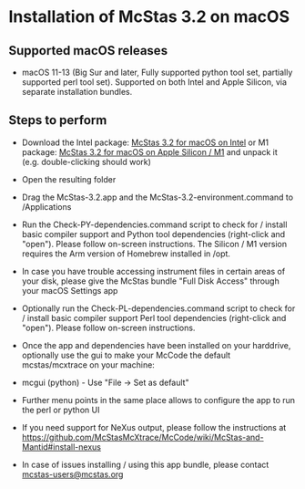 # Installation of McStas 3.2 on macOS 

## Supported macOS releases
* macOS 11-13 (Big Sur and later, Fully supported python tool set, partially
  supported perl tool set). Supported on both Intel and Apple Silicon,
  via separate installation bundles.

## Steps to perform

* Download the Intel package:
  [McStas 3.2 for macOS on Intel](https://download.mcstas.org/mcstas-3.2/mac/x86_64/mcstas-3.2_x86_64.tgz)
  or M1 package:
  [McStas 3.2 for macOS on Apple Silicon / M1](https://download.mcstas.org/mcstas-3.2/mac/arm64/mcstas-3.2_arm64.tgz)
 and unpack it (e.g. double-clicking should work)

* Open the resulting folder

* Drag the McStas-3.2.app and the McStas-3.2-environment.command to
/Applications

* Run the Check-PY-dependencies.command script to check for / install
  basic compiler support and  Python tool dependencies (right-click and "open"). Please follow
  on-screen instructions. The Silicon / M1 version requires the Arm
  version of Homebrew installed in /opt.

* In case you have trouble accessing instrument files in certain areas
  of your disk, please give the McStas bundle "Full Disk Access"
  through your macOS Settings app

* Optionally run the Check-PL-dependencies.command script to check for
  / install basic compiler support  Perl tool dependencies (right-click and "open"). Please follow
  on-screen instructions.

* Once the app and dependencies have been installed on your harddrive, optionally use the gui to make your McCode
the default mcstas/mcxtrace on your machine:
 * mcgui    (python) - Use "File -> Set as default"
 * Further menu points in the same place allows to configure the app to run the perl or python UI

* If you need support for NeXus output, please follow the instructions
  at https://github.com/McStasMcXtrace/McCode/wiki/McStas-and-Mantid#install-nexus

* In case of issues installing / using this app bundle, please contact mcstas-users@mcstas.org
